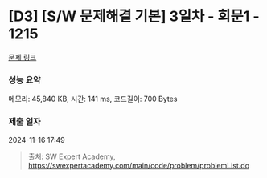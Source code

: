 # [D3] [S/W 문제해결 기본] 3일차 - 회문1 - 1215 

[문제 링크](https://swexpertacademy.com/main/code/problem/problemDetail.do?contestProbId=AV14QpAaAAwCFAYi) 

### 성능 요약

메모리: 45,840 KB, 시간: 141 ms, 코드길이: 700 Bytes

### 제출 일자

2024-11-16 17:49



> 출처: SW Expert Academy, https://swexpertacademy.com/main/code/problem/problemList.do